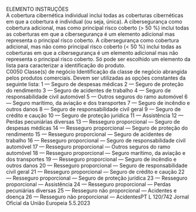  
ELEMENTO  INSTRUÇÕES  
A cobertura cibernética individual inclui todas as coberturas cibernéticas em que a 
cobertura é individual (ou seja, única). 
A cibersegurança como cobertura adicional, mas como principal risco coberto 
(> 50 %) inclui todas as coberturas em que a cibersegurança é um elemento 
adicional mas representa o principal risco coberto. 
A cibersegurança como cobertura adicional, mas não como principal risco coberto 
(< 50 %) inclui todas as coberturas em que a cibersegurança é um elemento 
adicional mas não representa o principal risco coberto. 
Só pode ser escolhido um elemento da lista para caracterizar a identificação do 
produto.  
C0050  Classe(s) de negócio  Identificação da classe de negócio abrangida pelos produtos comerciais. Devem ser 
utilizadas as opções constantes da seguinte lista: 
1 — Seguro de despesas médicas 
2 — Seguro de proteção do rendimento 
3 — Seguro de acidentes de trabalho 
4 — Seguro de responsabilidade civil automóvel 
5 — Outros seguros do ramo automóvel 
6 — Seguro marítimo, da aviação e dos transportes 
7 — Seguro de incêndio e outros danos 
8 — Seguro de responsabilidade civil geral 
9 — Seguro de crédito e caução 
10 — Seguro de proteção jurídica 
11 — Assistência 
12 — Perdas pecuniárias diversas 
13 — Resseguro proporcional — Seguro de despesas médicas 
14 — Resseguro proporcional — Seguro de proteção do rendimento 
15 — Resseguro proporcional — Seguro de acidentes de trabalho 
16 — Resseguro proporcional — Seguro de responsabilidade civil automóvel 
17 — Resseguro proporcional — Outros seguros do ramo automóvel 
18 — Resseguro proporcional — Seguro marítimo, da aviação e dos transportes 
19 — Resseguro proporcional — Seguro de incêndio e outros danos 
20 — Resseguro proporcional — Seguro de responsabilidade civil geral 
21 — Resseguro proporcional — Seguro de crédito e caução 
22 — Resseguro proporcional — Seguro de proteção jurídica 
23 — Resseguro proporcional — Assistência 
24 — Resseguro proporcional — Perdas pecuniárias diversas 
25 — Resseguro não proporcional — Acidentes e doença 
26 — Resseguro não proporcional — AcidentesPT  L 120/742 Jornal Oficial da União Europeia 5.5.2023